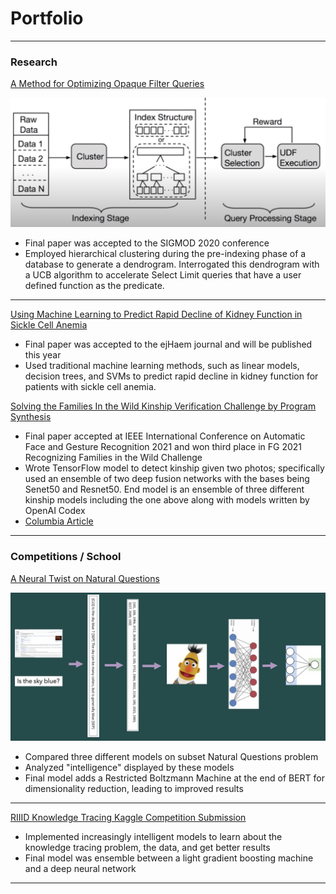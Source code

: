 # Portfolio

---

<div id="webchat"/>

### Research


[A Method for Optimizing Opaque Filter Queries](https://dl.acm.org/doi/10.1145/3318464.3389766)

<img src="images/voodoo.png?raw=true"/>

- Final paper was accepted to the SIGMOD 2020 conference
- Employed hierarchical clustering during the pre-indexing phase of a database to generate a dendrogram.  Interrogated this dendrogram with a UCB algorithm to accelerate Select Limit queries that have a user defined function as the predicate.

---

[Using Machine Learning to Predict Rapid Decline of Kidney Function in Sickle Cell Anemia](https://onlinelibrary.wiley.com/doi/10.1002/jha2.168)

- Final paper was accepted to the ejHaem journal and will be published this year
- Used traditional machine learning methods, such as linear models, decision trees, and SVMs to predict rapid decline in kidney function for patients with sickle cell anemia.

[Solving the Families In the Wild Kinship Verification Challenge by Program Synthesis](https://ieeexplore.ieee.org/document/9666971/authors#authors)
- Final paper accepted at IEEE International Conference on Automatic Face and Gesture Recognition 2021 and won third place in FG 2021 Recognizing Families in the Wild Challenge
- Wrote TensorFlow model to detect kinship given two photos; specifically used an ensemble of two deep fusion networks with the bases being Senet50 and Resnet50. End model is an ensemble of three different kinship models including the one above along with models written by OpenAI Codex
- [Columbia Article](https://www.cs.columbia.edu/2021/columbia-team-wins-top-3-in-the-fg-2021-families-in-the-wild-kinship-verification/)
---

### Competitions / School


[A Neural Twist on Natural Questions](https://github.com/maxstrome/brainNQ)

<img src="images/bert.png?raw=true"/>

- Compared three different models on subset Natural Questions problem
- Analyzed "intelligence" displayed by these models
- Final model adds a Restricted Boltzmann Machine at the end of BERT for dimensionality reduction, leading to improved results

---

[RIIID Knowledge Tracing Kaggle Competition Submission](https://github.com/maxstrome/RIIIDFinal/tree/main)

- Implemented increasingly intelligent models to learn about the knowledge tracing problem, the data, and get better results
- Final model was ensemble between a light gradient boosting machine and a deep neural network

---
